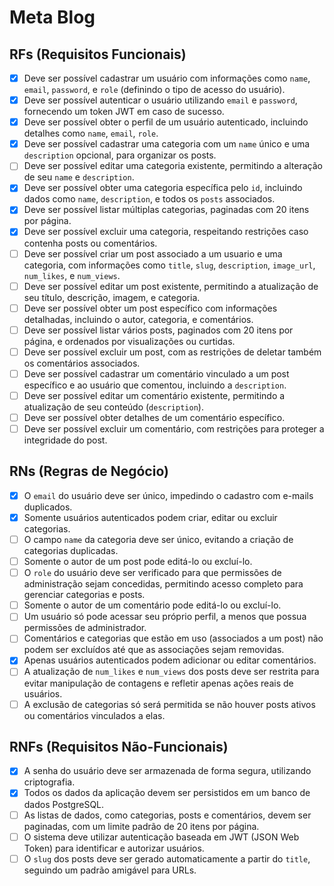 # Meta Blog

## RFs (Requisitos Funcionais)

- [x] Deve ser possível cadastrar um usuário com informações como `name`, `email`, `password`, e `role` (definindo o tipo de acesso do usuário).
- [x] Deve ser possível autenticar o usuário utilizando `email` e `password`, fornecendo um token JWT em caso de sucesso.
- [x] Deve ser possível obter o perfil de um usuário autenticado, incluindo detalhes como `name`, `email`, `role`.
- [x] Deve ser possível cadastrar uma categoria com um `name` único e uma `description` opcional, para organizar os posts. 
- [ ] Deve ser possível editar uma categoria existente, permitindo a alteração de seu `name` e `description`. 
- [x] Deve ser possível obter uma categoria específica pelo `id`, incluindo dados como `name`, `description`, e todos os `posts` associados.
- [x] Deve ser possível listar múltiplas categorias, paginadas com 20 itens por página.
- [x] Deve ser possível excluir uma categoria, respeitando restrições caso contenha posts ou comentários.
- [ ] Deve ser possível criar um post associado a um usuario e uma categoria, com informações como `title`, `slug`, `description`, `image_url`, `num_likes`, e `num_views`.
- [ ] Deve ser possível editar um post existente, permitindo a atualização de seu título, descrição, imagem, e categoria.
- [ ] Deve ser possível obter um post específico com informações detalhadas, incluindo o autor, categoria, e comentários.
- [ ] Deve ser possível listar vários posts, paginados com 20 itens por página, e ordenados por visualizações ou curtidas.
- [ ] Deve ser possível excluir um post, com as restrições de deletar também os comentários associados.
- [ ] Deve ser possível cadastrar um comentário vinculado a um post específico e ao usuário que comentou, incluindo a `description`.
- [ ] Deve ser possível editar um comentário existente, permitindo a atualização de seu conteúdo (`description`).
- [ ] Deve ser possível obter detalhes de um comentário específico.
- [ ] Deve ser possível excluir um comentário, com restrições para proteger a integridade do post.

## RNs (Regras de Negócio)

- [x] O `email` do usuário deve ser único, impedindo o cadastro com e-mails duplicados.
- [x] Somente usuários autenticados podem criar, editar ou excluir categorias.
- [ ] O campo `name` da categoria deve ser único, evitando a criação de categorias duplicadas.
- [ ] Somente o autor de um post pode editá-lo ou excluí-lo.
- [ ] O `role` do usuário deve ser verificado para que permissões de administração sejam concedidas, permitindo acesso completo para gerenciar categorias e posts.
- [ ] Somente o autor de um comentário pode editá-lo ou excluí-lo.
- [ ] Um usuário só pode acessar seu próprio perfil, a menos que possua permissões de administrador.
- [ ] Comentários e categorias que estão em uso (associados a um post) não podem ser excluídos até que as associações sejam removidas.
- [x] Apenas usuários autenticados podem adicionar ou editar comentários.
- [ ] A atualização de `num_likes` e `num_views` dos posts deve ser restrita para evitar manipulação de contagens e refletir apenas ações reais de usuários.
- [ ] A exclusão de categorias só será permitida se não houver posts ativos ou comentários vinculados a elas.

## RNFs (Requisitos Não-Funcionais)

- [x] A senha do usuário deve ser armazenada de forma segura, utilizando criptografia.
- [x] Todos os dados da aplicação devem ser persistidos em um banco de dados PostgreSQL.
- [ ] As listas de dados, como categorias, posts e comentários, devem ser paginadas, com um limite padrão de 20 itens por página.
- [ ] O sistema deve utilizar autenticação baseada em JWT (JSON Web Token) para identificar e autorizar usuários.
- [ ] O `slug` dos posts deve ser gerado automaticamente a partir do `title`, seguindo um padrão amigável para URLs.